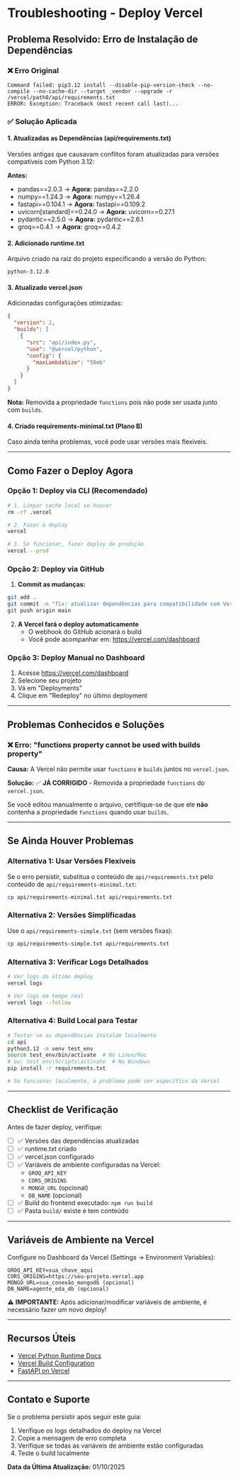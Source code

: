 # Troubleshooting - Deploy Vercel

## Problema Resolvido: Erro de Instalação de Dependências

### ❌ Erro Original
```
Command failed: pip3.12 install --disable-pip-version-check --no-compile --no-cache-dir --target _vendor --upgrade -r /vercel/path0/api/requirements.txt
ERROR: Exception: Traceback (most recent call last)...
```

### ✅ Solução Aplicada

#### 1. Atualizadas as Dependências (api/requirements.txt)
Versões antigas que causavam conflitos foram atualizadas para versões compatíveis com Python 3.12:

**Antes:**
- pandas==2.0.3 → **Agora:** pandas==2.2.0
- numpy==1.24.3 → **Agora:** numpy==1.26.4
- fastapi==0.104.1 → **Agora:** fastapi==0.109.2
- uvicorn[standard]==0.24.0 → **Agora:** uvicorn==0.27.1
- pydantic==2.5.0 → **Agora:** pydantic==2.6.1
- groq==0.4.1 → **Agora:** groq==0.4.2

#### 2. Adicionado runtime.txt
Arquivo criado na raiz do projeto especificando a versão do Python:
```
python-3.12.0
```

#### 3. Atualizado vercel.json
Adicionadas configurações otimizadas:
```json
{
  "version": 2,
  "builds": [
    {
      "src": "api/index.py",
      "use": "@vercel/python",
      "config": {
        "maxLambdaSize": "50mb"
      }
    }
  ]
}
```

**Nota:** Removida a propriedade `functions` pois não pode ser usada junto com `builds`.

#### 4. Criado requirements-minimal.txt (Plano B)
Caso ainda tenha problemas, você pode usar versões mais flexíveis.

---

## Como Fazer o Deploy Agora

### Opção 1: Deploy via CLI (Recomendado)

```bash
# 1. Limpar cache local se houver
rm -rf .vercel

# 2. Fazer o deploy
vercel

# 3. Se funcionar, fazer deploy de produção
vercel --prod
```

### Opção 2: Deploy via GitHub

1. **Commit as mudanças:**
```bash
git add .
git commit -m "fix: atualizar dependências para compatibilidade com Vercel"
git push origin main
```

2. **A Vercel fará o deploy automaticamente**
   - O webhook do GitHub acionará o build
   - Você pode acompanhar em: https://vercel.com/dashboard

### Opção 3: Deploy Manual no Dashboard

1. Acesse https://vercel.com/dashboard
2. Selecione seu projeto
3. Vá em "Deployments"
4. Clique em "Redeploy" no último deployment

---

## Problemas Conhecidos e Soluções

### ❌ Erro: "functions property cannot be used with builds property"

**Causa:** A Vercel não permite usar `functions` e `builds` juntos no `vercel.json`.

**Solução:** ✅ **JÁ CORRIGIDO** - Removida a propriedade `functions` do `vercel.json`.

Se você editou manualmente o arquivo, certifique-se de que ele **não** contenha a propriedade `functions` quando usar `builds`.

---

## Se Ainda Houver Problemas

### Alternativa 1: Usar Versões Flexíveis
Se o erro persistir, substitua o conteúdo de `api/requirements.txt` pelo conteúdo de `api/requirements-minimal.txt`:

```bash
cp api/requirements-minimal.txt api/requirements.txt
```

### Alternativa 2: Versões Simplificadas
Use o `api/requirements-simple.txt` (sem versões fixas):

```bash
cp api/requirements-simple.txt api/requirements.txt
```

### Alternativa 3: Verificar Logs Detalhados
```bash
# Ver logs do último deploy
vercel logs

# Ver logs em tempo real
vercel logs --follow
```

### Alternativa 4: Build Local para Testar
```bash
# Testar se as dependências instalam localmente
cd api
python3.12 -m venv test_env
source test_env/bin/activate  # No Linux/Mac
# ou: test_env\Scripts\activate  # No Windows
pip install -r requirements.txt

# Se funcionar localmente, o problema pode ser específico da Vercel
```

---

## Checklist de Verificação

Antes de fazer deploy, verifique:

- [ ] ✅ Versões das dependências atualizadas
- [ ] ✅ runtime.txt criado
- [ ] ✅ vercel.json configurado
- [ ] ✅ Variáveis de ambiente configuradas na Vercel:
  - `GROQ_API_KEY`
  - `CORS_ORIGINS`
  - `MONGO_URL` (opcional)
  - `DB_NAME` (opcional)
- [ ] ✅ Build do frontend executado: `npm run build`
- [ ] ✅ Pasta `build/` existe e tem conteúdo

---

## Variáveis de Ambiente na Vercel

Configure no Dashboard da Vercel (Settings → Environment Variables):

```env
GROQ_API_KEY=sua_chave_aqui
CORS_ORIGINS=https://seu-projeto.vercel.app
MONGO_URL=sua_conexão_mongodb (opcional)
DB_NAME=agente_eda_db (opcional)
```

⚠️ **IMPORTANTE:** Após adicionar/modificar variáveis de ambiente, é necessário fazer um novo deploy!

---

## Recursos Úteis

- [Vercel Python Runtime Docs](https://vercel.com/docs/functions/serverless-functions/runtimes/python)
- [Vercel Build Configuration](https://vercel.com/docs/build-step)
- [FastAPI on Vercel](https://vercel.com/guides/deploying-fastapi-with-vercel)

---

## Contato e Suporte

Se o problema persistir após seguir este guia:

1. Verifique os logs detalhados do deploy na Vercel
2. Copie a mensagem de erro completa
3. Verifique se todas as variáveis de ambiente estão configuradas
4. Teste o build localmente

**Data da Última Atualização:** 01/10/2025

